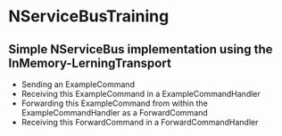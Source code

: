 # NServiceBusTraining

## Simple NServiceBus implementation using the InMemory-LerningTransport

* Sending an ExampleCommand
* Receiving this ExampleCommand in a ExampleCommandHandler
* Forwarding this ExampleCommand from within the ExampleCommandHandler as a ForwardCommand
* Receiving this ForwardCommand in a ForwardCommandHandler

